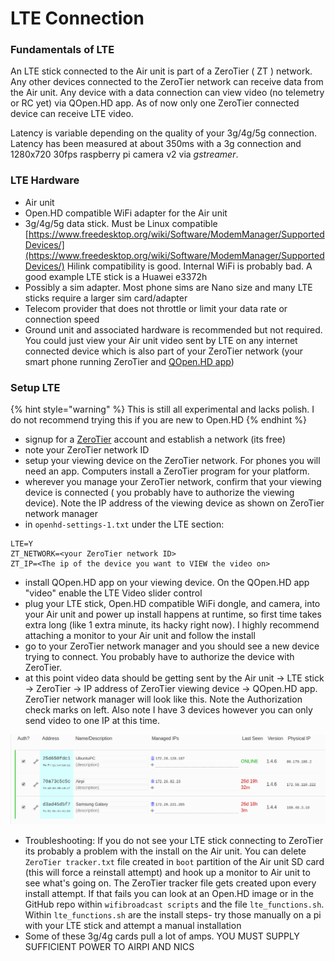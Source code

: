 # LTE Connection



### Fundamentals of LTE

An LTE stick connected to the Air unit is part of a ZeroTier \( ZT \) network. Any other devices connected to the ZeroTier network can receive data from the Air unit. Any device with a data connection can view video \(no telemetry or RC yet\) via QOpen.HD app. As of now only one ZeroTier connected device can receive LTE video.

Latency is variable depending on the quality of your 3g/4g/5g connection. Latency has been measured at about 350ms with a 3g connection and 1280x720 30fps raspberry pi camera v2 via _gstreamer_.

### LTE Hardware

* Air unit
* Open.HD compatible WiFi adapter for the Air unit
* 3g/4g/5g data stick. Must be Linux compatible [https://www.freedesktop.org/wiki/Software/ModemManager/SupportedDevices/](https://www.freedesktop.org/wiki/Software/ModemManager/SupportedDevices/) Hilink compatibility is good. Internal WiFi is probably bad. A good example LTE stick is a Huawei e3372h
* Possibly a sim adapter. Most phone sims are Nano size and many LTE sticks require a larger sim card/adapter
* Telecom provider that does not throttle or limit your data rate or connection speed
* Ground unit and associated hardware is recommended but not required. You could just view your Air unit video sent by LTE on any internet connected device which is also part of your ZeroTier network \(your smart phone running ZeroTier and [QOpen.HD app](../ground-station-software/qopen.hd-recommended.md)\)

### Setup LTE

{% hint style="warning" %}
This is still all experimental and lacks polish. I do not recommend trying this if you are new to Open.HD
{% endhint %}

* signup for a [ZeroTier](http://zerotier.com/) account and establish a network \(its free\)
* note your ZeroTier network ID
* setup your viewing device on the ZeroTier network. For phones you will need an app. Computers install a ZeroTier program for your platform.
* wherever you manage your ZeroTier network, confirm that your viewing device is connected \( you probably have to authorize the viewing device\). Note the IP address of the viewing device as shown on ZeroTier network manager
* in `openhd-settings-1.txt` under the LTE section:

```text
LTE=Y
ZT_NETWORK=<your ZeroTier network ID>
ZT_IP=<The ip of the device you want to VIEW the video on>
```

* install QOpen.HD app on your viewing device. On the QOpen.HD app "video" enable the LTE Video slider control
* plug your LTE stick, Open.HD compatible WiFi dongle, and camera, into your Air unit and power up install happens at runtime, so first time takes extra long \(like 1 extra minute, its hacky right now\). I highly recommend attaching a monitor to your Air unit and follow the install
* go to your ZeroTier network manager and you should see a new device trying to connect. You probably have to authorize the device with ZeroTier.
* at this point video data should be getting sent by the Air unit -&gt; LTE stick -&gt; ZeroTier -&gt; IP address of ZeroTier viewing device -&gt; QOpen.HD app. ZeroTier network manager will look like this. Note the Authorization check marks on left. Also note I have 3 devices however you can only send video to one IP at this time.

![](../.gitbook/assets/image%20%2826%29.png)



* Troubleshooting: If you do not see your LTE stick connecting to ZeroTier its probably a problem with the install on the Air unit. You can delete `ZeroTier tracker.txt` file created in `boot` partition of the Air unit SD card \(this will force a reinstall attempt\) and hook up a monitor to Air unit to see what's going on. The ZeroTier tracker file gets created upon every install attempt. If that fails you can look at an Open.HD image or in the GitHub repo within `wifibroadcast scripts` and the file `lte_functions.sh`. Within `lte_functions.sh` are the install steps- try those manually on a pi with your LTE stick and attempt a manual installation
* Some of these 3g/4g cards pull a lot of amps. YOU MUST SUPPLY SUFFICIENT POWER TO AIRPI AND NICS

